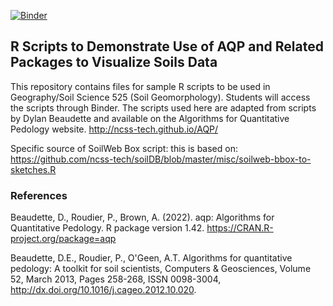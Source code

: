 [![Binder](https://mybinder.org/badge_logo.svg)](https://mybinder.org/v2/gh/Joseph-A-Mason/soil_geomorph_r/main?url=rstudio)

## R Scripts to Demonstrate Use of AQP and Related Packages to Visualize Soils Data

This repository contains files for sample R scripts to be used in Geography/Soil Science 525 (Soil Geomorphology). Students will access the scripts through Binder. The scripts used here are adapted from scripts by Dylan Beaudette and available on the Algorithms for Quantitative Pedology website. http://ncss-tech.github.io/AQP/

Specific source of SoilWeb Box script: this is based on: https://github.com/ncss-tech/soilDB/blob/master/misc/soilweb-bbox-to-sketches.R

### References

Beaudette, D., Roudier, P., Brown, A. (2022). aqp: Algorithms for
Quantitative Pedology. R package version 1.42.
<https://CRAN.R-project.org/package=aqp>

Beaudette, D.E., Roudier, P., O'Geen, A.T. Algorithms for
quantitative pedology: A toolkit for soil scientists, Computers &
Geosciences, Volume 52, March 2013, Pages 258-268, ISSN 0098-3004,
http://dx.doi.org/10.1016/j.cageo.2012.10.020.

